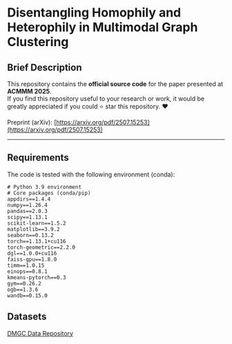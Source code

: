 # Disentangling Homophily and Heterophily in Multimodal Graph Clustering

## Brief Description
This repository contains the **official source code** for the paper presented at **ACMMM 2025**.  
If you find this repository useful to your research or work, it would be greatly appreciated if you could ⭐ star this repository. ❤️  

Preprint (arXiv): [https://arxiv.org/pdf/2507.15253](https://arxiv.org/pdf/2507.15253)

---

## Requirements

The code is tested with the following environment (conda):

```text
# Python 3.9 environment
# Core packages (conda/pip)
appdirs==1.4.4
numpy==1.26.4
pandas==2.0.3
scipy==1.13.1
scikit-learn==1.5.2
matplotlib==3.9.2
seaborn==0.13.2
torch==1.13.1+cu116
torch-geometric==2.2.0
dgl==1.0.0+cu116
faiss-gpu==1.8.0
timm==1.0.15
einops==0.8.1
kmeans-pytorch==0.3
gym==0.26.2
ogb==1.3.6
wandb==0.15.0
```

## Datasets

[DMGC Data Repository](https://github.com/Uncnbb/DMGC_data)

